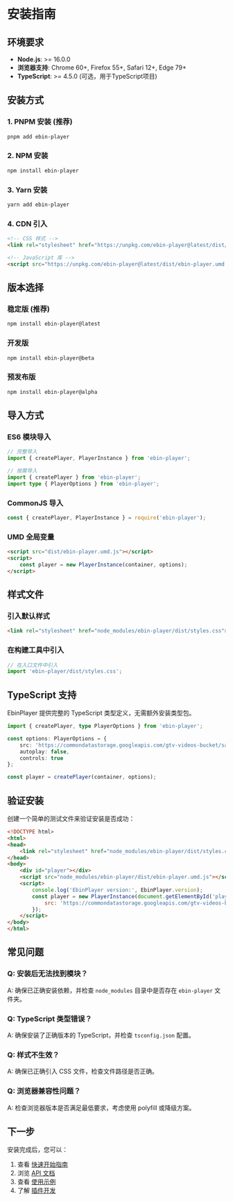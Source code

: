 # 安装指南

## 环境要求

- **Node.js**: >= 16.0.0
- **浏览器支持**: Chrome 60+, Firefox 55+, Safari 12+, Edge 79+
- **TypeScript**: >= 4.5.0 (可选，用于TypeScript项目)

## 安装方式

### 1. PNPM 安装 (推荐)

```bash
pnpm add ebin-player
```

### 2. NPM 安装

```bash
npm install ebin-player
```

### 3. Yarn 安装

```bash
yarn add ebin-player
```

### 4. CDN 引入

```html
<!-- CSS 样式 -->
<link rel="stylesheet" href="https://unpkg.com/ebin-player@latest/dist/styles.css">

<!-- JavaScript 库 -->
<script src="https://unpkg.com/ebin-player@latest/dist/ebin-player.umd.js"></script>
```

## 版本选择

### 稳定版 (推荐)
```bash
npm install ebin-player@latest
```

### 开发版
```bash
npm install ebin-player@beta
```

### 预发布版
```bash
npm install ebin-player@alpha
```

## 导入方式

### ES6 模块导入

```typescript
// 完整导入
import { createPlayer, PlayerInstance } from 'ebin-player';

// 按需导入
import { createPlayer } from 'ebin-player';
import type { PlayerOptions } from 'ebin-player';
```

### CommonJS 导入

```javascript
const { createPlayer, PlayerInstance } = require('ebin-player');
```

### UMD 全局变量

```html
<script src="dist/ebin-player.umd.js"></script>
<script>
    const player = new PlayerInstance(container, options);
</script>
```

## 样式文件

### 引入默认样式

```html
<link rel="stylesheet" href="node_modules/ebin-player/dist/styles.css">
```

### 在构建工具中引入

```typescript
// 在入口文件中引入
import 'ebin-player/dist/styles.css';
```

## TypeScript 支持

EbinPlayer 提供完整的 TypeScript 类型定义，无需额外安装类型包。

```typescript
import { createPlayer, type PlayerOptions } from 'ebin-player';

const options: PlayerOptions = {
    src: 'https://commondatastorage.googleapis.com/gtv-videos-bucket/sample/VolkswagenGTIReview.mp4',
    autoplay: false,
    controls: true
};

const player = createPlayer(container, options);
```

## 验证安装

创建一个简单的测试文件来验证安装是否成功：

```html
<!DOCTYPE html>
<html>
<head>
    <link rel="stylesheet" href="node_modules/ebin-player/dist/styles.css">
</head>
<body>
    <div id="player"></div>
    <script src="node_modules/ebin-player/dist/ebin-player.umd.js"></script>
    <script>
        console.log('EbinPlayer version:', EbinPlayer.version);
        const player = new PlayerInstance(document.getElementById('player'), {
            src: 'https://commondatastorage.googleapis.com/gtv-videos-bucket/sample/BigBuckBunny.mp4'
        });
    </script>
</body>
</html>
```

## 常见问题

### Q: 安装后无法找到模块？
A: 确保已正确安装依赖，并检查 `node_modules` 目录中是否存在 `ebin-player` 文件夹。

### Q: TypeScript 类型错误？
A: 确保安装了正确版本的 TypeScript，并检查 `tsconfig.json` 配置。

### Q: 样式不生效？
A: 确保已正确引入 CSS 文件，检查文件路径是否正确。

### Q: 浏览器兼容性问题？
A: 检查浏览器版本是否满足最低要求，考虑使用 polyfill 或降级方案。

## 下一步

安装完成后，您可以：

1. 查看 [快速开始指南](./quick-start.md)
2. 浏览 [API 文档](../api/)
3. 查看 [使用示例](../examples/)
4. 了解 [插件开发](../examples/plugin-development.md)
